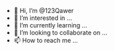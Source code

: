 - 👋 Hi, I’m @123Qawer
- 👀 I’m interested in ...
- 🌱 I’m currently learning ...
- 💞️ I’m looking to collaborate on ...
- 📫 How to reach me ...

<!---
123Qawer/123Qawer is a ✨ special ✨ repository because its `README.md` (this file) appears on your GitHub profile.
You can click the Preview link to take a look at your changes.
--->

